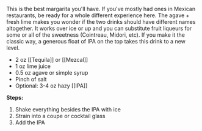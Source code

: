 This is the best margarita you'll have. If you've mostly had ones in Mexican restaurants, be ready for a whole different experience here. The agave + fresh lime makes you wonder if the two drinks should have different names altogether. It works over ice or up and you can substitute fruit liqueurs for some or all of the sweetness (Cointreau, Midori, etc). If you make it the classic way, a generous float of IPA on the top takes this drink to a new level.

* 2 oz [[Tequila]] or [[Mezcal]]
* 1 oz lime juice
* 0.5 oz agave or simple syrup
* Pinch of salt
* Optional: 3-4 oz hazy [[IPA]]

**Steps:**

1. Shake everything besides the IPA with ice
2. Strain into a coupe or cocktail glass
3. Add the IPA